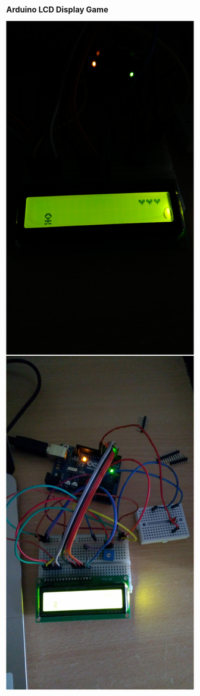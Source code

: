 
## Arduino LCD Display Game

![alt text](https://github.com/Akshat2205/TheBounce/blob/master/images/IMG_20200622_122042.jpg)
![alt text](https://github.com/Akshat2205/TheBounce/blob/master/images/IMG_20200622_122128.jpg)
